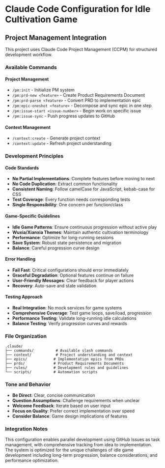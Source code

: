 # Claude Code Configuration for Idle Cultivation Game

## Project Management Integration

This project uses Claude Code Project Management (CCPM) for structured development workflow.

### Available Commands

#### Project Management
- `/pm:init` - Initialize PM system
- `/pm:prd-new <feature>` - Create Product Requirements Document
- `/pm:prd-parse <feature>` - Convert PRD to implementation epic
- `/pm:epic-oneshot <feature>` - Decompose and sync epic in one step
- `/pm:issue-start <issue-number>` - Begin work on specific issue
- `/pm:issue-sync` - Push progress updates to GitHub

#### Context Management
- `/context:create` - Generate project context
- `/context:update` - Refresh project understanding

### Development Principles

#### Code Standards
- **No Partial Implementations**: Complete features before moving to next
- **No Code Duplication**: Extract common functionality
- **Consistent Naming**: Follow camelCase for JavaScript, kebab-case for CSS
- **Test Coverage**: Every function needs corresponding tests
- **Single Responsibility**: One concern per function/class

#### Game-Specific Guidelines
- **Idle Game Patterns**: Ensure continuous progression without active play
- **Wuxia/Xianxia Themes**: Maintain authentic cultivation terminology
- **Performance**: Optimize for long-running sessions
- **Save System**: Robust state persistence and migration
- **Balance**: Careful progression curve design

#### Error Handling
- **Fail Fast**: Critical configurations should error immediately
- **Graceful Degradation**: Optional features continue on failure
- **User-Friendly Messages**: Clear feedback for player actions
- **Recovery**: Auto-save and state validation

#### Testing Approach
- **Real Integration**: No mock services for game systems
- **Comprehensive Coverage**: Test game loops, save/load, progression
- **Performance Testing**: Validate long-running idle calculations
- **Balance Testing**: Verify progression curves and rewards

### File Organization

```
.claude/
├── commands/          # Available slash commands
├── context/           # Project understanding and context
├── epics/            # Implementation epics from PRDs
├── prds/             # Product Requirements Documents
├── rules/            # Development rules and guidelines
└── scripts/          # Automation scripts
```

### Tone and Behavior

- **Be Direct**: Clear, concise communication
- **Question Assumptions**: Challenge requirements when unclear
- **Welcome Feedback**: Iterate based on user input
- **Focus on Quality**: Prefer correct implementation over speed
- **Consider Balance**: Game design implications of features

### Integration Notes

This configuration enables parallel development using GitHub Issues as task management, with comprehensive tracking from idea to implementation. The system is optimized for the unique challenges of idle game development including long-term progression, balance considerations, and performance optimization.